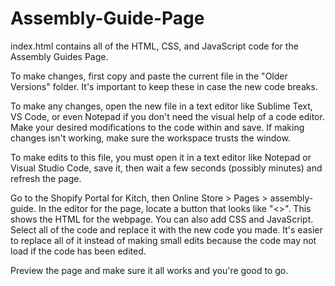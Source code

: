 # Assembly-Guide-Page
index.html contains all of the HTML, CSS, and JavaScript code for the Assembly Guides Page. 

To make changes, first copy and paste the current file in the "Older Versions" folder. It's important to keep these in case the new code breaks.

To make any changes, open the new file in a text editor like Sublime Text, VS Code, or even Notepad if you don't need the visual help of a code editor. Make your desired modifications to the code within and save. If making changes isn't working, make sure the workspace trusts the window.

To make edits to this file, you must open it in a text editor like Notepad or Visual Studio Code, save it, then wait a few seconds (possibly minutes) and refresh the page. 

Go to the Shopify Portal for Kitch, then Online Store > Pages > assembly-guide. In the editor for the page, locate a button that looks like "<>". This shows the HTML for the webpage. You can also add CSS and JavaScript. Select all of the code and replace it with the new code you made. It's easier to replace all of it instead of making small edits because the code may not load if the code has been edited.

Preview the page and make sure it all works and you're good to go.

